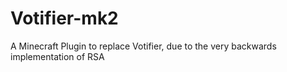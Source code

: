 Votifier-mk2
============

A Minecraft Plugin to replace Votifier, due to the very backwards implementation of RSA

